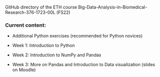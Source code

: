 GitHub directory of the ETH course Big-Data-Analysis-in-Biomedical-Research-376-1723-00L (FS22)

### Current content:
* Additional Python exercises (recommended for Python novices)

* Week 1: Introduction to Python 

* Week 2: Introduction to NumPy and Pandas 

* Week 3: More on Pandas and Introduction to Data visualization (slides on Moodle)
